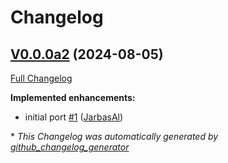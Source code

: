 # Changelog

## [V0.0.0a2](https://github.com/OpenVoiceOS/ovos-utterance-normalizer/tree/V0.0.0a2) (2024-08-05)

[Full Changelog](https://github.com/OpenVoiceOS/ovos-utterance-normalizer/compare/4df860f4a6496a751bf3687e5aae5aa19030fad5...V0.0.0a2)

**Implemented enhancements:**

- initial port [\#1](https://github.com/OpenVoiceOS/ovos-utterance-normalizer/pull/1) ([JarbasAl](https://github.com/JarbasAl))



\* *This Changelog was automatically generated by [github_changelog_generator](https://github.com/github-changelog-generator/github-changelog-generator)*
